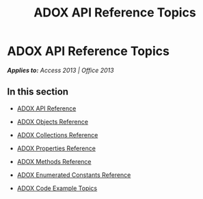 ﻿---
title: ADOX API Reference Topics
TOCTitle: ADOX API reference
ms:assetid: fc30f950-3a05-4253-aa37-e5ba6b2cf59c
ms:mtpsurl: https://msdn.microsoft.com/en-us/library/JJ250292(v=office.15)
ms:contentKeyID: 48548885
ms.date: 09/18/2015
mtps_version: v=office.15
---

# ADOX API Reference Topics


_**Applies to:** Access 2013 | Office 2013_

## In this section

  - [ADOX API Reference](adox-api-reference.md)

  - [ADOX Objects Reference](adox-objects-reference.md)

  - [ADOX Collections Reference](adox-collections-reference.md)

  - [ADOX Properties Reference](adox-properties-reference.md)

  - [ADOX Methods Reference](adox-methods-reference.md)

  - [ADOX Enumerated Constants Reference](adox-enumerated-constants-reference.md)

  - [ADOX Code Example Topics](adox-code-example-topics.md)

